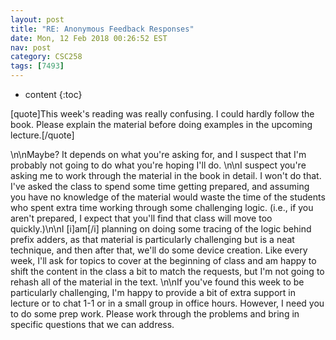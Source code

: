 ```yaml
---
layout: post
title: "RE: Anonymous Feedback Responses"
date: Mon, 12 Feb 2018 00:26:52 EST
nav: post
category: CSC258
tags: [7493]
---
```


* content
{:toc}

[quote]This week's reading was really confusing. I could hardly follow the book. Please explain the material before doing examples in the upcoming lecture.[/quote]
<!-- more -->
<p>\n\nMaybe? It depends on what you're asking for, and I suspect that I'm probably not going to do what you're hoping I'll do.  \n\nI suspect you're asking me to work through the material in the book in detail. I won't do that. I've asked the class to spend some time getting prepared, and assuming you have no knowledge of the material would waste the time of the students who spent extra time working through some challenging logic. (i.e., if you aren't prepared, I expect that you'll find that class will move too quickly.)\n\nI [i]am[/i] planning on doing some tracing of the logic behind prefix adders, as that material is particularly challenging but is a neat technique, and then after that, we'll do some device creation. Like every week, I'll ask for topics to cover at the beginning of class and am happy to shift the content in the class a bit to match the requests, but I'm not going to rehash all of the material in the text. \n\nIf you've found this week to be particularly challenging, I'm happy to provide a bit of extra support in lecture or to chat 1-1 or in a small group in office hours. However, I need you to do some prep work. Please work through the problems and bring in specific questions that we can address.</p>

